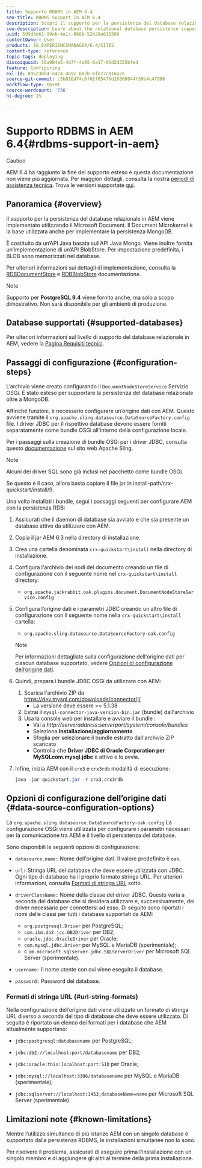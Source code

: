 ```yaml
---
title: Supporto RDBMS in AEM 6.4
seo-title: RDBMS Support in AEM 6.4
description: Scopri il supporto per la persistenza del database relazionale in AEM 6.4 e le opzioni di configurazione disponibili.
seo-description: Learn about the relational database persistence support in AEM 6.4 and the available configuration options.
uuid: 599d3e61-99eb-4a1c-868b-52b20a615500
contentOwner: User
products: SG_EXPERIENCEMANAGER/6.4/SITES
content-type: reference
topic-tags: deploying
discoiquuid: 56a984a5-4b7f-4a95-8a17-95d2d355bfed
feature: Configuring
exl-id: 89523bb4-e4c4-469c-802b-6fe27c816a2e
source-git-commit: c5b816d74c6f02f85476d16868844f39b4c47996
workflow-type: tm+mt
source-wordcount: '736'
ht-degree: 1%

---
```


# Supporto RDBMS in AEM 6.4{#rdbms-support-in-aem}

>[!CAUTION]
>
>AEM 6.4 ha raggiunto la fine del supporto esteso e questa documentazione non viene più aggiornata. Per maggiori dettagli, consulta la nostra [periodi di assistenza tecnica](https://helpx.adobe.com/it/support/programs/eol-matrix.html). Trova le versioni supportate [qui](https://experienceleague.adobe.com/docs/).

## Panoramica {#overview}

Il supporto per la persistenza del database relazionale in AEM viene implementato utilizzando il Microsoft Document. Il Document Microkernel è la base utilizzata anche per implementare la persistenza MongoDB.

È costituito da un’API Java basata sull’API Java Mongo. Viene inoltre fornita un’implementazione di un’API BlobStore. Per impostazione predefinita, i BLOB sono memorizzati nel database.

Per ulteriori informazioni sui dettagli di implementazione, consulta la [RDBDocumentStore](https://jackrabbit.apache.org/oak/docs/apidocs/org/apache/jackrabbit/oak/plugins/document/rdb/RDBDocumentStore.html) e [RDBBlobStore](https://jackrabbit.apache.org/oak/docs/apidocs/org/apache/jackrabbit/oak/plugins/document/rdb/RDBBlobStore.html) documentazione.

>[!NOTE]
>
>Supporto per **PostgreSQL 9.4** viene fornito anche, ma solo a scopo dimostrativo. Non sarà disponibile per gli ambienti di produzione.

## Database supportati {#supported-databases}

Per ulteriori informazioni sul livello di supporto del database relazionale in AEM, vedere la [Pagina Requisiti tecnici](/help/sites-deploying/technical-requirements.md).

## Passaggi di configurazione {#configuration-steps}

L’archivio viene creato configurando il `DocumentNodeStoreService` Servizio OSGi. È stato esteso per supportare la persistenza del database relazionale oltre a MongoDB.

Affinché funzioni, è necessario configurare un’origine dati con AEM. Questo avviene tramite il `org.apache.sling.datasource.DataSourceFactory.config` file. I driver JDBC per il rispettivo database devono essere forniti separatamente come bundle OSGi all&#39;interno della configurazione locale.

Per i passaggi sulla creazione di bundle OSGi per i driver JDBC, consulta questo [documentazione](https://wiki.eclipse.org/Create_and_Export_MySQL_JDBC_driver_bundle) sul sito web Apache Sling.

>[!NOTE]
>
>Alcuni dei driver SQL sono già inclusi nel pacchetto come bundle OSGi.
>
>Se questo è il caso, allora basta copiare il file jar in install-path/crx-quickstart/install/9.

Una volta installati i bundle, segui i passaggi seguenti per configurare AEM con la persistenza RDB:

1. Assicurati che il daemon di database sia avviato e che sia presente un database attivo da utilizzare con AEM.
1. Copia il jar AEM 6.3 nella directory di installazione.
1. Crea una cartella denominata `crx-quickstart\install` nella directory di installazione.
1. Configura l&#39;archivio dei nodi del documento creando un file di configurazione con il seguente nome nel `crx-quickstart\install` directory:

   * `org.apache.jackrabbit.oak.plugins.document.DocumentNodeStoreService.config`

1. Configura l’origine dati e i parametri JDBC creando un altro file di configurazione con il seguente nome nella `crx-quickstart\install` cartella:

   * `org.apache.sling.datasource.DataSourceFactory-oak.config`
   >[!NOTE]
   >
   >Per informazioni dettagliate sulla configurazione dell&#39;origine dati per ciascun database supportato, vedere [Opzioni di configurazione dell’origine dati](/help/sites-deploying/rdbms-support-in-aem.md#data-source-configuration-options).

1. Quindi, prepara i bundle JDBC OSGi da utilizzare con AEM:

   1. Scarica l&#39;archivio ZIP da https://dev.mysql.com/downloads/connector/j/
      * La versione deve essere >= 5.1.38
   1. Estrai il `mysql-connector-java-version-bin.jar` (bundle) dall&#39;archivio
   1. Usa la console web per installare e avviare il bundle :
      * Vai a *http://serveraddress:serverport/system/console/bundles*
      * Seleziona **Installazione/aggiornamento**
      * Sfoglia per selezionare il bundle estratto dall&#39;archivio ZIP scaricato
      * Controlla che **Driver JDBC di Oracle Corporation per MySQLcom.mysql.jdbc** è attivo e lo avvia.

1. Infine, inizia AEM con il `crx3` e `crx3rdb` modalità di esecuzione:

   ```java
   java -jar quickstart.jar -r crx3,crx3rdb
   ```

## Opzioni di configurazione dell’origine dati {#data-source-configuration-options}

La `org.apache.sling.datasource.DataSourceFactory-oak.config` La configurazione OSGi viene utilizzata per configurare i parametri necessari per la comunicazione tra AEM e il livello di persistenza del database.

Sono disponibili le seguenti opzioni di configurazione:

* `datasource.name:` Nome dell&#39;origine dati. Il valore predefinito è `oak`.

* `url:` Stringa URL del database che deve essere utilizzata con JDBC. Ogni tipo di database ha il proprio formato stringa URL. Per ulteriori informazioni, consulta [Formati di stringa URL](/help/sites-deploying/rdbms-support-in-aem.md#url-string-formats) sotto.

* `driverClassName:` Nome della classe del driver JDBC. Questo varia a seconda del database che si desidera utilizzare e, successivamente, del driver necessario per connettersi ad esso. Di seguito sono riportati i nomi delle classi per tutti i database supportati da AEM:

   * `org.postgresql.Driver` per PostgreSQL;
   * `com.ibm.db2.jcc.DB2Driver` per DB2;
   * `oracle.jdbc.OracleDriver` per Oracle;
   * `com.mysql.jdbc.Driver` per MySQL e MariaDB (sperimentale);
   * c `om.microsoft.sqlserver.jdbc.SQLServerDriver` per Microsoft SQL Server (sperimentale).

* `username:` Il nome utente con cui viene eseguito il database.

* `password:` Password del database.

### Formati di stringa URL {#url-string-formats}

Nella configurazione dell’origine dati viene utilizzato un formato di stringa URL diverso a seconda del tipo di database che deve essere utilizzato. Di seguito è riportato un elenco dei formati per i database che AEM attualmente supportano:

* `jdbc:postgresql:databasename` per PostgreSQL;

* `jdbc:db2://localhost:port/databasename` per DB2;
* `jdbc:oracle:thin:localhost:port:SID` per Oracle;
* `jdbc:mysql://localhost:3306/databasename` per MySQL e MariaDB (sperimentale);

* `jdbc:sqlserver://localhost:1453;databaseName=name` per Microsoft SQL Server (sperimentale).

## Limitazioni note {#known-limitations}

Mentre l’utilizzo simultaneo di più istanze AEM con un singolo database è supportato dalla persistenza RDBMS, le installazioni simultanee non lo sono.

Per risolvere il problema, assicurati di eseguire prima l&#39;installazione con un singolo membro e di aggiungere gli altri al termine della prima installazione.
